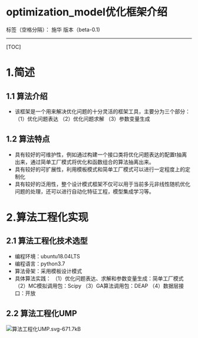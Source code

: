 # optimization_model优化框架介绍

标签（空格分隔）： 施华 版本（beta-0.1)

---

[TOC]
# **1.简述**

## **1.1 算法介绍**
+ 该框架是一个用来解决优化问题的十分灵活的框架工具，主要分为三个部分：
（1）优化问题表达
（2）优化问题求解
（3）参数变量生成

## **1.2 算法特点**
+ 具有较好的可维护性，例如通过构建一个接口类将优化问题表达的配置t抽离出来，通过简单工厂模式将优化和函数组合的算法抽离出来。
+ 具有较好的可扩展性，利用模板模式和简单工厂模式可以进行一定程度上的定制化
+ 具有较好的泛用性，整个设计模式框架不仅可以用于当前多元非线性随机优化问题的处理，还可以进行自动化特征工程，模型集成学习等。

# **2.算法工程化实现**

## **2.1 算法工程化技术选型**
+ 编程环境：ubuntu18.04LTS
+ 编程语言：python3.7
+ 算法骨架：采用模板设计模式
+ 具体算法实践：
（1）优化问题表达、求解和参数变量生成：简单工厂模式
（2）MC模拟调用包：Scipy
（3）GA算法调用包：DEAP
（4）数据层接口：开放

## **2.2 算法工程化UMP**
![算法工程化UMP.svg-671.7kB][1]


  [1]: http://static.zybuluo.com/tulip0216/gnrkdm8y4j99fcxh67kt66s3/%E7%AE%97%E6%B3%95%E5%B7%A5%E7%A8%8B%E5%8C%96UMP.svg